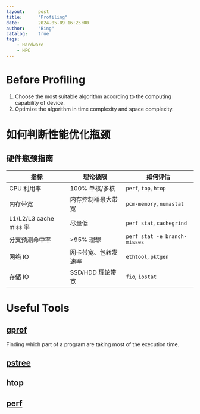 ```yaml
---
layout:     post
title:      "Profiling"
date:       2024-05-09 16:25:00
author:     "Bing"
catalog:    true
tags:
    - Hardware
    - HPC
---
```


# Before Profiling
1. Choose the most suitable algorithm according to the computing capability of device.
2. Optimize the algorithm in time complexity and space complexity.

# 如何判断性能优化瓶颈
## 硬件瓶颈指南
|指标|理论极限|如何评估|
|-|-|-|
|CPU 利用率|100% 单核/多核|`perf`, `top`, `htop`|
|内存带宽|内存控制器最大带宽|`pcm-memory`, `numastat`|
|L1/L2/L3 cache miss 率|尽量低| `perf stat`, `cachegrind`|
|分支预测命中率|>95% 理想|`perf stat -e branch-misses`|
|网络 IO|网卡带宽、包转发速率|`ethtool`, `pktgen`|
|存储 IO|SSD/HDD 理论带宽|`fio`, `iostat`|


# Useful Tools
## [gprof](https://ftp.gnu.org/old-gnu/Manuals/gprof-2.9.1/html_mono/gprof.html)

Finding which part of a program are taking most of the execution time.

## [pstree](https://man7.org/linux/man-pages/man1/pstree.1.html)

## htop

## [perf](https://perf.wiki.kernel.org/index.php/Main_Page)